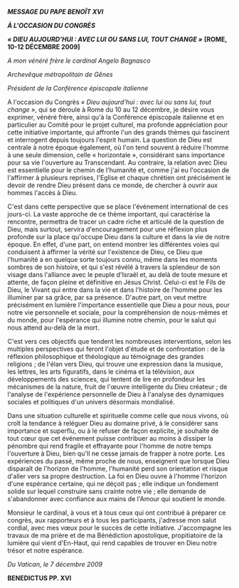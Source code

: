***MESSAGE DU PAPE BENOÎT XVI***

***À L'OCCASION DU CONGRÈS***

***« DIEU AUJOURD'HUI : AVEC LUI OU SANS LUI, TOUT CHANGE »*** **[ROME, 10-12 DÉCEMBRE 2009]**

*A mon vénéré frère le cardinal Angelo Bagnasco*

*Archevêque métropolitain de Gênes*

*Président de la Conférence épiscopale italienne*

A l'occasion du Congrès *« Dieu aujourd'hui : avec lui ou sans lui, tout change »*, qui se déroule à Rome du 10 au 12 décembre, je désire vous exprimer, vénéré frère, ainsi qu'à la Conférence épiscopale italienne et en particulier au Comité pour le projet culturel, ma profonde appréciation pour cette initiative importante, qui affronte l'un des grands thèmes qui fascinent et interrogent depuis toujours l'esprit humain. La question de Dieu est centrale à notre époque également, où l'on tend souvent à réduire l'homme à une seule dimension, celle « horizontale », considérant sans importance pour sa vie l'ouverture au Transcendant. Au contraire, la relation avec Dieu est essentielle pour le chemin de l'humanité et, comme j'ai eu l'occasion de l'affirmer à plusieurs reprises, l'Eglise et chaque chrétien ont précisément le devoir de rendre Dieu présent dans ce monde, de chercher à ouvrir aux hommes l'accès à Dieu.

C'est dans cette perspective que se place l'événement international de ces jours-ci. La vaste approche de ce thème important, qui caractérise la rencontre, permettra de tracer un cadre riche et articulé de la question de Dieu, mais surtout, servira d'encouragement pour une réflexion plus profonde sur la place qu'occupe Dieu dans la culture et dans la vie de notre époque. En effet, d'une part, on entend montrer les différentes voies qui conduisent à affirmer la vérité sur l'existence de Dieu, ce Dieu que l'humanité a en quelque sorte toujours connu, même dans les moments sombres de son histoire, et qui s'est révélé à travers la splendeur de son visage dans l'alliance avec le peuple d'Israël et, au delà de toute mesure et attente, de façon pleine et définitive en Jésus Christ. Celui-ci est le Fils de Dieu, le Vivant qui entre dans la vie et dans l'histoire de l'homme pour les illuminer par sa grâce, par sa présence. D'autre part, on veut mettre précisément en lumière l'importance essentielle que Dieu a pour nous, pour notre vie personnelle et sociale, pour la compréhension de nous-mêmes et du monde, pour l'espérance qui illumine notre chemin, pour le salut qui nous attend au-delà de la mort.

C'est vers ces objectifs que tendent les nombreuses interventions, selon les multiples perspectives qui feront l'objet d'étude et de confrontation : de la réflexion philosophique et théologique au témoignage des grandes religions ; de l'élan vers Dieu, qui trouve une expression dans la musique, les lettres, les arts figuratifs, dans le cinéma et la télévision, aux développements des sciences, qui tentent de lire en profondeur les mécanismes de la nature, fruit de l'œuvre intelligente du Dieu créateur ; de l'analyse de l'expérience personnelle de Dieu à l'analyse des dynamiques sociales et politiques d'un univers désormais mondialisé.

Dans une situation culturelle et spirituelle comme celle que nous vivons, où croît la tendance à reléguer Dieu au domaine privé, à le considérer sans importance et superflu, ou à le refuser de façon explicite, je souhaite de tout cœur que cet événement puisse contribuer au moins à dissiper la pénombre qui rend fragile et effrayante pour l'homme de notre temps l'ouverture à Dieu, bien qu'Il ne cesse jamais de frapper à notre porte. Les expériences du passé, même proche de nous, enseignent que lorsque Dieu disparaît de l'horizon de l'homme, l'humanité perd son orientation et risque d'aller vers sa propre destruction. La foi en Dieu ouvre à l'homme l'horizon d'une espérance certaine, qui ne déçoit pas ; elle indique un fondement solide sur lequel construire sans crainte notre vie ; elle demande de s'abandonner avec confiance aux mains de l'Amour qui soutient le monde.

Monsieur le cardinal, à vous et à tous ceux qui ont contribué à préparer ce congrès, aux rapporteurs et à tous les participants, j'adresse mon salut cordial, avec mes vœux pour le succès de cette initiative. J'accompagne les travaux de ma prière et de ma Bénédiction apostolique, propitiatoire de la lumière qui vient d'En-Haut, qui rend capables de trouver en Dieu notre trésor et notre espérance.

*Du Vatican, le 7 décembre 2009*

**BENEDICTUS PP. XVI**
